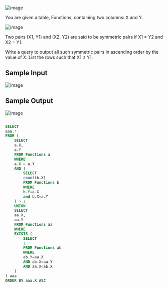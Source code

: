 ![image](https://user-images.githubusercontent.com/23621801/158420139-6eed9900-4b57-4be0-90c6-910444d09cbd.png)

You are given a table, Functions, containing two columns: X and Y.

![image](https://user-images.githubusercontent.com/23621801/158420221-ac57298e-c8b5-4eda-96a7-a8bdc7b4414e.png)

Two pairs (X1, Y1) and (X2, Y2) are said to be symmetric pairs if X1 = Y2 and X2 = Y1.

Write a query to output all such symmetric pairs in ascending order by the value of X. List the rows such that X1 ≤ Y1.

## Sample Input

![image](https://user-images.githubusercontent.com/23621801/158420340-1888115f-d9e4-45b3-94c8-82a19cbe8302.png)

## Sample Output

![image](https://user-images.githubusercontent.com/23621801/158420397-3cea55f7-415d-4bfe-9c72-68ca51dc3b90.png)

```sql

SELECT 
aaa.*
FROM (
    SELECT 
    a.X, 
    a.Y
    FROM Functions a 
    WHERE 
    a.X = a.Y
    AND (
        SELECT 
        count(b.X)
        FROM Functions b 
        WHERE 
        b.Y=a.X
        and b.X=a.Y 
    ) > 1 
    UNION 
    SELECT 
    aa.X, 
    aa.Y
    FROM Functions aa 
    WHERE 
    EXISTS (
        SELECT 
        1
        FROM Functions ab 
        WHERE 
        ab.Y=aa.X 
        AND ab.X=aa.Y 
        AND aa.X<ab.X
    )
) aaa 
ORDER BY aaa.X ASC 

```
